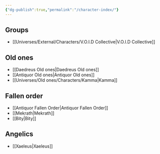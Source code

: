 ```yaml
---
{"dg-publish":true,"permalink":"/character-index/"}
---
```


## Groups
-  [[Universes/External/Characters/V.O.I.D Collective\|V.O.I.D Collective]]
  
  
## Old ones
- [[Daedreus Old ones\|Daedreus Old ones]]
- [[Antiquor Old ones\|Antiquor Old ones]]
- [[Universes/Old ones/Characters/Kamma\|Kamma]]
  
## Fallen order  
- [[Antiquor Fallen Order\|Antiquor Fallen Order]]
- [[Mekrath\|Mekrath]]
- [[Bity\|Bity]]
  
## Angelics
- [[Xaeleus\|Xaeleus]] 
  

